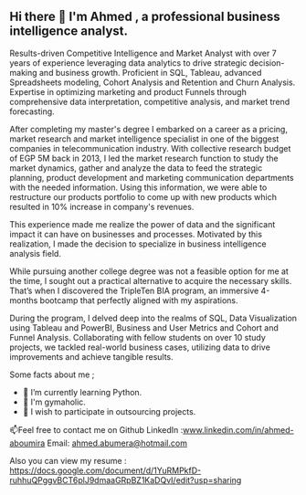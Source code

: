 ## Hi there 👋 I'm Ahmed , a professional business intelligence analyst.

Results-driven Competitive Intelligence and Market Analyst with over 7 years of experience leveraging data analytics to drive strategic decision-making and business growth. Proficient in SQL, Tableau, advanced Spreadsheets modeling, Cohort Analysis and Retention and Churn Analysis. Expertise in optimizing marketing and product Funnels through comprehensive data interpretation, competitive analysis, and market trend forecasting.

After completing my master's degree I embarked on a career as a pricing, market research and market intelligence specialist in one of the biggest companies in telecommunication industry. With collective research budget of EGP 5M back in 2013, I led the market research function to study the market dynamics, gather and analyze the data to feed the strategic planning, product development and marketing communication departments with the needed information. Using this information, we were able to restructure our products portfolio to come up with new products which resulted in 10% increase in company's revenues.

This experience made me realize the power of data and the significant impact it can have on businesses and processes. Motivated by this realization, I made the decision to specialize in business intelligence analysis field. 

While pursuing another college degree was not a feasible option for me at the time, I sought out a practical alternative to acquire the necessary skills. That’s when I discovered the TripleTen BIA program, an immersive 4-months bootcamp that perfectly aligned with my aspirations.

During the program, I delved deep into the realms of SQL, Data Visualization using Tableau and PowerBI, Business and User Metrics and Cohort and Funnel Analysis. Collaborating with fellow students on over 10 study projects, we tackled real-world business cases, utilizing data to drive improvements and achieve tangible results.

Some facts about me ;
- 🌱 I’m currently learning Python.
- 🏅 I'm gymaholic.
- 🔭 I wish to participate in outsourcing projects.

📫Feel free to contact me on 
Github
LinkedIn :www.linkedin.com/in/ahmed-aboumira
Email: ahmed.abumera@hotmail.com

Also you can view my resume : https://docs.google.com/document/d/1YuRMPkfD-ruhhuQPggvBCT6plJ9dmaaGRpBZ1KaDQvI/edit?usp=sharing


<!--
**AhmedAboumira/AhmedAboumira** is a ✨ _special_ ✨ repository because its `README.md` (this file) appears on your GitHub profile.

Here are some ideas to get you started:

- 🔭 I’m currently working on ...
- 🌱 I’m currently learning ...
- 👯 I’m looking to collaborate on ...
- 🤔 I’m looking for help with ...
- 💬 Ask me about ...
- 📫 How to reach me: ...
- 😄 Pronouns: ...
- ⚡ Fun fact: ...
-->
